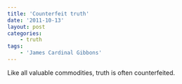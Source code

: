 ```yaml
---
title: 'Counterfeit truth'
date: '2011-10-13'
layout: post
categories:
    - truth
tags:
    - 'James Cardinal Gibbons'
---
```


Like all valuable commodities, truth is often counterfeited.